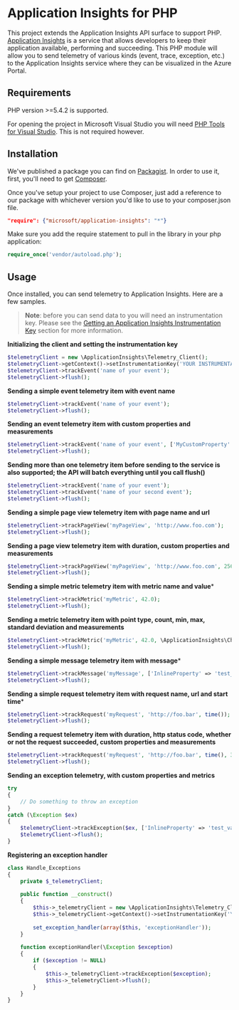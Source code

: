 # Application Insights for PHP #

This project extends the Application Insights API surface to support PHP. [Application Insights](http://azure.microsoft.com/en-us/services/application-insights/) is a service that allows developers to keep their application available, performing and succeeding. This PHP module will allow you to send telemetry of various kinds (event, trace, exception, etc.) to the Application Insights service where they can be visualized in the Azure Portal. 

## Requirements ##

PHP version >=5.4.2 is supported.

For opening the project in Microsoft Visual Studio you will need [PHP Tools for Visual Studio](http://www.devsense.com/products/php-tools). This is not required however.

## Installation ##

We've published a package you can find on [Packagist](https://packagist.org/packages/microsoft/application-insights). In order to use it, first, you'll need to get [Composer](https://getcomposer.org/). 

Once you've setup your project to use Composer, just add a reference to our package with whichever version you'd like to use to your composer.json file.

```json
"require": {"microsoft/application-insights": "*"}
```

Make sure you add the require statement to pull in the library in your php application:

```php
require_once('vendor/autoload.php');
```

## Usage ##

Once installed, you can send telemetry to Application Insights. Here are a few samples.

>**Note**: before you can send data to you will need an instrumentation key. Please see the [Getting an Application Insights Instrumentation Key](https://github.com/Microsoft/AppInsights-Home/wiki#getting-an-application-insights-instrumentation-key) section for more information.


**Initializing the client and setting the instrumentation key**
```php
$telemetryClient = new \ApplicationInsights\Telemetry_Client();
$telemetryClient->getContext()->setInstrumentationKey('YOUR INSTRUMENTATION KEY');
$telemetryClient->trackEvent('name of your event');
$telemetryClient->flush();
```

**Sending a simple event telemetry item with event name**
```php
$telemetryClient->trackEvent('name of your event');
$telemetryClient->flush();
```

**Sending an event telemetry item with custom properties and measurements**
```php
$telemetryClient->trackEvent('name of your event', ['MyCustomProperty' => 42, 'MyCustomProperty2' => 'test'], ['duration', 42]);
$telemetryClient->flush();
```

**Sending more than one telemetry item before sending to the service is also supported; the API will batch everything until you call flush()**
```php
$telemetryClient->trackEvent('name of your event');
$telemetryClient->trackEvent('name of your second event');
$telemetryClient->flush();
```

**Sending a simple page view telemetry item with page name and url**
```php
$telemetryClient->trackPageView('myPageView', 'http://www.foo.com');
$telemetryClient->flush();
```

**Sending a page view telemetry item with duration, custom properties and measurements**
```php
$telemetryClient->trackPageView('myPageView', 'http://www.foo.com', 256, ['InlineProperty' => 'test_value'], ['duration' => 42.0]);
$telemetryClient->flush();
```

**Sending a simple metric telemetry item with metric name and value***
```php
$telemetryClient->trackMetric('myMetric', 42.0);
$telemetryClient->flush();
```

**Sending a metric telemetry item with point type, count, min, max, standard deviation and measurements**
```php
$telemetryClient->trackMetric('myMetric', 42.0, \ApplicationInsights\Channel\Contracts\Data_Point_Type::Aggregation, 5, 0, 1, 0.2, ['InlineProperty' => 'test_value']);
$telemetryClient->flush();
```

**Sending a simple message telemetry item with message***
```php
$telemetryClient->trackMessage('myMessage', ['InlineProperty' => 'test_value']);
$telemetryClient->flush();
```

**Sending a simple request telemetry item with request name, url and start time***
```php
$telemetryClient->trackRequest('myRequest', 'http://foo.bar', time());
$telemetryClient->flush();
```

**Sending a request telemetry item with duration, http status code, whether or not the request succeeded, custom properties and measurements**
```php
$telemetryClient->trackRequest('myRequest', 'http://foo.bar', time(), 3754, 200, true, ['InlineProperty' => 'test_value'], ['duration_inner' => 42.0]);
$telemetryClient->flush();
```

**Sending an exception telemetry, with custom properties and metrics**
```php
try
{
    // Do something to throw an exception
}        
catch (\Exception $ex)
{
    $telemetryClient->trackException($ex, ['InlineProperty' => 'test_value'], ['duration_inner' => 42.0]);
	$telemetryClient->flush();
}

```      

**Registering an exception handler**
```php
class Handle_Exceptions
{
    private $_telemetryClient;
    
    public function __construct()
    {
        $this->_telemetryClient = new \ApplicationInsights\Telemetry_Client();
		$this->_telemetryClient->getContext()->setInstrumentationKey('YOUR INSTRUMENTATION KEY');
        
        set_exception_handler(array($this, 'exceptionHandler'));
    }
    
    function exceptionHandler(\Exception $exception)
    {
        if ($exception != NULL)
        {
            $this->_telemetryClient->trackException($exception);
            $this->_telemetryClient->flush();
        }
    }
}
```
